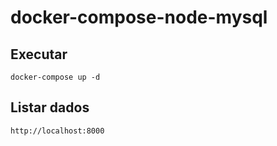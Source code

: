 # docker-compose-node-mysql

## Executar

```
docker-compose up -d
```

## Listar dados

```
http://localhost:8000
```
